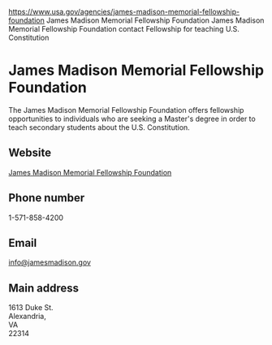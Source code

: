 

https://www.usa.gov/agencies/james-madison-memorial-fellowship-foundation
James Madison Memorial Fellowship Foundation
James Madison Memorial Fellowship Foundation contact
Fellowship for teaching U.S. Constitution

James Madison Memorial Fellowship Foundation
============================================

The James Madison Memorial Fellowship Foundation offers fellowship opportunities to individuals who are seeking a Master's degree in order to teach secondary students about the U.S. Constitution.

Website
-------

[James Madison Memorial Fellowship Foundation](https://www.jamesmadison.gov/)

Phone number
------------

1-571-858-4200

Email
-----

[info@jamesmadison.gov](mailto:info@jamesmadison.gov)

Main address
------------

1613 Duke St.  
Alexandria,  
VA  
22314
